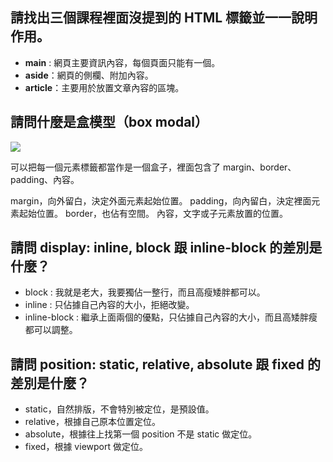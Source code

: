 ## 請找出三個課程裡面沒提到的 HTML 標籤並一一說明作用。
- **main** : 網頁主要資訊內容，每個頁面只能有一個。
- **aside**：網頁的側欄、附加內容。
- **article**：主要用於放置文章內容的區塊。

## 請問什麼是盒模型（box modal）

![](https://i.imgur.com/MQgHCGi.png)

可以把每一個元素標籤都當作是一個盒子，裡面包含了 margin、border、padding、內容。

margin，向外留白，決定外面元素起始位置。
padding，向內留白，決定裡面元素起始位置。
border，也佔有空間。
內容，文字或子元素放置的位置。


## 請問 display: inline, block 跟 inline-block 的差別是什麼？
- block : 我就是老大，我要獨佔一整行，而且高瘦矮胖都可以。
- inline : 只佔據自己內容的大小，拒絕改變。
- inline-block : 繼承上面兩個的優點，只佔據自己內容的大小，而且高矮胖瘦都可以調整。


## 請問 position: static, relative, absolute 跟 fixed 的差別是什麼？
- static，自然排版，不會特別被定位，是預設值。
- relative，根據自己原本位置定位。
- absolute，根據往上找第一個 position 不是 static 做定位。
- fixed，根據 viewport 做定位。
